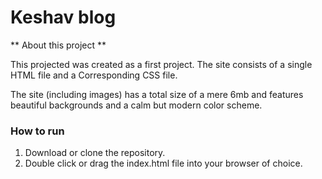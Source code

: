 # Keshav blog

** About this project **

This projected was created as a first project. The site consists of a single HTML file and a Corresponding CSS file.

The site (including images) has a total size of a mere 6mb and features beautiful backgrounds and a calm but modern color scheme.

### How to run 

1. Download or clone the repository.
2. Double click or drag the index.html file into your browser of choice.
